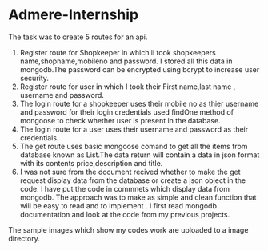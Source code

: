 # Admere-Internship

The task was to create 5 routes for an api. 
1. Register route for Shopkeeper in which ii took shopkeepers name,shopname,mobileno and password. I stored all this data in mongodb.The password can be encrypted using bcrypt to increase user security.
2. Register route for user in which I took their First name,last name , username and password.
3. The login route for a shopkeeper uses their mobile no as thier username and password for their login credentials used findOne method of mongoose to check whether user is present in the database.
4. The login route for a user uses their username and password as their credentials. 
5. The get route uses basic mongoose comand to get all the items from database known as List.The data return will contain a data in json format with its contents price,description and title.
6. I was not sure from the document recived whether to make the get request display data from the database or create a json object in the code. I have put the code in commnets which display data from mongodb. 
The approach was to make as simple and clean function that will  be easy to read and to implement . I first read mongodb documentation and look at the code from my previous projects.
    
The sample images which show my codes work are uploaded to a image directory.
